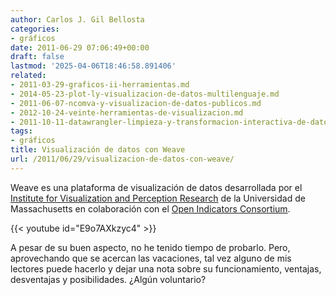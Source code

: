 ```yaml
---
author: Carlos J. Gil Bellosta
categories:
- gráficos
date: 2011-06-29 07:06:49+00:00
draft: false
lastmod: '2025-04-06T18:46:58.891406'
related:
- 2011-03-29-graficos-ii-herramientas.md
- 2014-05-23-plot-ly-visualizacion-de-datos-multilenguaje.md
- 2011-06-07-ncomva-y-visualizacion-de-datos-publicos.md
- 2012-10-24-veinte-herramientas-de-visualizacion.md
- 2011-10-11-datawrangler-limpieza-y-transformacion-interactiva-de-datos.md
tags:
- gráficos
title: Visualización de datos con Weave
url: /2011/06/29/visualizacion-de-datos-con-weave/
---
```


Weave es una plataforma de visualización de datos desarrollada por el [Institute for Visualization and Perception Research](http://www.uml.edu/centers/ivpr/) de la Universidad de Massachusetts en colaboración con el [Open Indicators Consortium](http://www.openindicators.org/).

{{< youtube id="E9o7AXkzyc4" >}}

A pesar de su buen aspecto, no he tenido tiempo de probarlo. Pero, aprovechando que se acercan las vacaciones, tal vez alguno de mis lectores puede hacerlo y dejar una nota sobre su funcionamiento, ventajas, desventajas y posibilidades. ¿Algún voluntario?